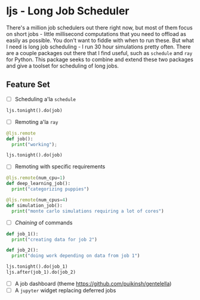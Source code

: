 # ljs - Long Job Scheduler

There's a million job schedulers out there right now, but most of them focus
on short jobs - little millisecond computations that you need to offload as
easily as possible.  You don't want to fiddle with when to run these. But what
I need is long job scheduling - I run 30 hour simulations pretty often.  There
are a couple packages out there that I find useful, such as ``schedule`` and
``ray`` for Python.  This package seeks to combine and extend these two
packages and give a toolset for scheduling of long jobs.

## Feature Set

- [ ] Scheduling a'la ``schedule``
```python
ljs.tonight().do(job)
```
- [ ] Remoting a'la ``ray``
```python
@ljs.remote
def job():
  print("working");

ljs.tonight().do(job)
```
- [ ] Remoting with specific requirements
```python
@ljs.remote(num_cpu=1)
def deep_learning_job():
  print("categorizing puppies")

@ljs.remote(num_cpus=4)
def simulation_job():
  print("monte carlo simulations requiring a lot of cores")
```
- [ ] *Chaining* of commands
```python
def job_1():
  print("creating data for job 2")

def job_2():
  print("doing work depending on data from job 1")

ljs.tonight().do(job_1)
ljs.after(job_1).do(job_2)
```
- [ ] A job dashboard (theme https://github.com/puikinsh/gentelella)
- [ ] A ``jupyter`` widget replacing deferred jobs
